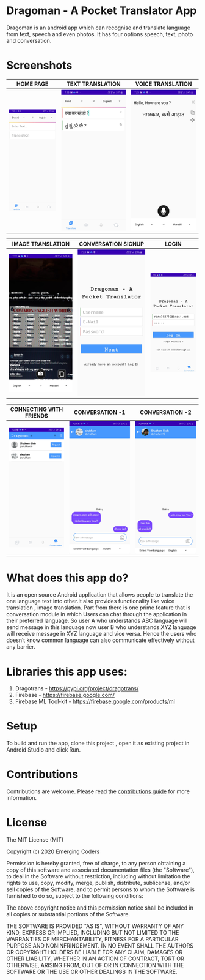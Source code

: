 # Dragoman - A Pocket Translator App


Dragoman is an android app which can recognise and translate language from text, speech and even photos. It has four options speech, text, photo and conversation.


# Screenshots


HOME PAGE   |  TEXT TRANSLATION |  VOICE TRANSLATION |
:---------:|:----------:|:---------:
![](https://github.com/sumitkhamar22/drago/blob/master/art/HomePage.jpeg?raw=true)  |  ![](https://github.com/sumitkhamar22/drago/blob/master/art/texttransaltion.jpeg?raw=true) |  ![](https://github.com/sumitkhamar22/drago/blob/master/art/voicetranslation.jpeg?raw=true) 


IMAGE TRANSLATION   |  CONVERSATION SIGNUP |  LOGIN |
:---------:|:----------:|:---------:
![](https://github.com/sumitkhamar22/drago/blob/master/art/Image%20Translation.jpeg?raw=true)  |  ![](https://github.com/sumitkhamar22/drago/blob/master/art/signup.jpeg?raw=true) |  ![](https://github.com/sumitkhamar22/drago/blob/master/art/login.jpeg?raw=true) 



CONNECTING WITH FRIENDS   |  CONVERSATION -1  |  CONVERSATION -2 |
:---------:|:----------:|:---------:
![](https://github.com/sumitkhamar22/drago/blob/master/art/friendrequest.jpeg?raw=true)  |  ![](https://github.com/sumitkhamar22/drago/blob/master/art/Chat.jpeg?raw=true) |  ![](https://github.com/sumitkhamar22/drago/blob/master/art/chat2.jpeg?raw=true) 
    


# What does this app do?
It is an open source Android application that allows people to translate the one language text into other.It also provides functionality like voice translation , image translation. Part from there is one prime feature that is conversation module in which Users can  chat through the application in their preferred language. So user A who understands ABC language will send message in this language now user B who understands XYZ language will receive message in XYZ language and vice  versa. Hence the users who doesn’t know common language can also communicate effectively without any barrier.




# Libraries this app uses:

1. Dragotrans - https://pypi.org/project/dragotrans/
2. Firebase - https://firebase.google.com/ 
3. Firebase ML Tool-kit - https://firebase.google.com/products/ml

# Setup

To build and run the app, clone this project , open it as existing project in Android Studio and click Run.




# Contributions
Contributions are welcome. Please read the [contributions guide](CONTRIBUTING.md) for more information. 

# License
The MIT License (MIT)

Copyright (c) 2020 Emerging Coders

Permission is hereby granted, free of charge, to any person obtaining a copy
of this software and associated documentation files (the "Software"), to deal
in the Software without restriction, including without limitation the rights
to use, copy, modify, merge, publish, distribute, sublicense, and/or sell
copies of the Software, and to permit persons to whom the Software is
furnished to do so, subject to the following conditions:

The above copyright notice and this permission notice shall be included in all
copies or substantial portions of the Software.

THE SOFTWARE IS PROVIDED "AS IS", WITHOUT WARRANTY OF ANY KIND, EXPRESS OR
IMPLIED, INCLUDING BUT NOT LIMITED TO THE WARRANTIES OF MERCHANTABILITY,
FITNESS FOR A PARTICULAR PURPOSE AND NONINFRINGEMENT. IN NO EVENT SHALL THE
AUTHORS OR COPYRIGHT HOLDERS BE LIABLE FOR ANY CLAIM, DAMAGES OR OTHER
LIABILITY, WHETHER IN AN ACTION OF CONTRACT, TORT OR OTHERWISE, ARISING FROM,
OUT OF OR IN CONNECTION WITH THE SOFTWARE OR THE USE OR OTHER DEALINGS IN THE
SOFTWARE.
